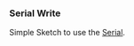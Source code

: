 ### Serial Write

Simple Sketch to use the [Serial](https://www.arduino.cc/reference/en/language/functions/communication/serial/).
